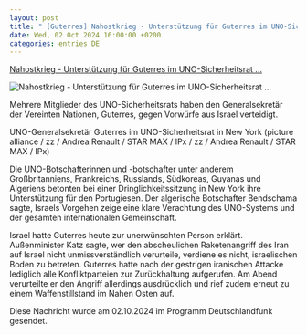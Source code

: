 ```yaml
---
layout: post
title: " [Guterres] Nahostkrieg - Unterstützung für Guterres im UNO-Sicherheitsrat ..."
date: Wed, 02 Oct 2024 16:00:00 +0200
categories: entries DE
---
```

[Nahostkrieg - Unterstützung für Guterres im UNO-Sicherheitsrat ...](https://www.deutschlandfunk.de/unterstuetzung-fuer-guterres-im-uno-sicherheitsrat-gegen-israelische-vorwuerfe-102.html)

![Nahostkrieg - Unterstützung für Guterres im UNO-Sicherheitsrat ...](https://bilder.deutschlandfunk.de/49/dc/9d/09/49dc9d09-5a80-4c32-8120-58504f8e2ad0/uno-generalsekretaer-guterres-im-sicherheitsrat-100-1920x1080.jpg)

Mehrere Mitglieder des UNO-Sicherheitsrats haben den Generalsekretär der Vereinten Nationen, Guterres, gegen Vorwürfe aus Israel verteidigt.

UNO-Generalsekretär Guterres im UNO-Sicherheitsrat in New York (picture alliance / zz / Andrea Renault / STAR MAX / IPx / zz / Andrea Renault / STAR MAX / IPx)

Die UNO-Botschafterinnen und -botschafter unter anderem Großbritanniens, Frankreichs, Russlands, Südkoreas, Guyanas und Algeriens betonten bei einer Dringlichkeitssitzung in New York ihre Unterstützung für den Portugiesen. Der algerische Botschafter Bendschama sagte, Israels Vorgehen zeige eine klare Verachtung des UNO-Systems und der gesamten internationalen Gemeinschaft.

Israel hatte Guterres heute zur unerwünschten Person erklärt. Außenminister Katz sagte, wer den abscheulichen Raketenangriff des Iran auf Israel nicht unmissverständlich verurteile, verdiene es nicht, israelischen Boden zu betreten. Guterres hatte nach der gestrigen iranischen Attacke lediglich alle Konfliktparteien zur Zurückhaltung aufgerufen. Am Abend verurteilte er den Angriff allerdings ausdrücklich und rief zudem erneut zu einem Waffenstillstand im Nahen Osten auf.

Diese Nachricht wurde am 02.10.2024 im Programm Deutschlandfunk gesendet.

